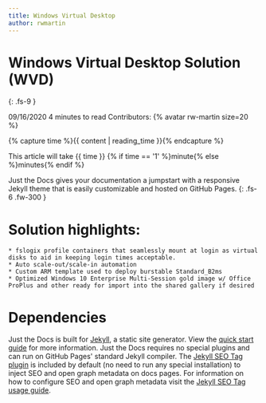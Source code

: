 ```yaml
---
title: Windows Virtual Desktop
author: rwmartin
---
```



# Windows Virtual Desktop Solution (WVD)
{: .fs-9 }


09/16/2020 4 minutes to read Contributors: {% avatar rw-martin size=20 %}



{% capture time %}{{ content | reading_time }}{% endcapture %}

This article will take {{ time }} {% if time == '1' %}minute{% else %}minutes{% endif %} 



Just the Docs gives your documentation a jumpstart with a responsive Jekyll theme that is easily customizable and hosted on GitHub Pages.
{: .fs-6 .fw-300 }


# Solution highlights:
	* fslogix profile containers that seamlessly mount at login as virtual disks to aid in keeping login times acceptable.
	* Auto scale-out/scale-in automation
	* Custom ARM template used to deploy burstable Standard_B2ms
	* Optimized Windows 10 Enterprise Multi-Session gold image w/ Office ProPlus and other ready for import into the shared gallery if desired
 


# Dependencies

Just the Docs is built for [Jekyll](https://jekyllrb.com), a static site generator. View the [quick start guide](https://jekyllrb.com/docs/) for more information. Just the Docs requires no special plugins and can run on GitHub Pages' standard Jekyll compiler. The [Jekyll SEO Tag plugin](https://github.com/jekyll/jekyll-seo-tag) is included by default (no need to run any special installation) to inject SEO and open graph metadata on docs pages. For information on how to configure SEO and open graph metadata visit the [Jekyll SEO Tag usage guide](https://jekyll.github.io/jekyll-seo-tag/usage/).

